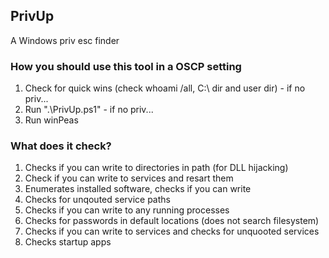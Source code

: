 ## PrivUp

A Windows priv esc finder

### How you should use this tool in a OSCP setting
1) Check for quick wins (check whoami /all, C:\ dir and user dir) - if no priv...
2) Run ".\PrivUp.ps1" - if no priv...
3) Run winPeas

### What does it check?
1) Checks if you can write to directories in path (for DLL hijacking)
2) Check if you can write to services and resart them
3) Enumerates installed software, checks if you can write
4) Checks for unqouted service paths
5) Checks if you can write to any running processes
6) Checks for passwords in default locations (does not search filesystem)
7) Checks if you can write to services and checks for unquooted services
8) Checks startup apps 